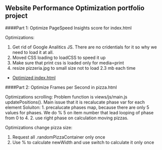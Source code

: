 ## Website Performance Optimization portfolio project


####Part 1: Optimize PageSpeed Insights score for index.html

Optimizations:
 1. Get rid of Google Analitics JS. There are no cridentials for it so why we need to load it at all.
 2. Moved CSS loading to loadCSS to speed it up
 3. Make sure that print css is loaded only for media=print
 4. resize pizzeria.jpg to small size not to load 2.3 mb each time

* [Optimized index.html](http://denismoroz.github.io/fend-p4/ "Optimized portfolio")

####Part 2: Optimize Frames per Second in pizza.html

Optimizations scrolling:
 Problem function is views/js/main.js updatePositions(). Main issue that it is recalucate phase var for each element
 Soluiton:
 	1. precalucate phases map, because there are only 5 values for phases. We do % 5 on item number that lead looping of phase from 0 to 4.
 	2. use right phase on calculation moving pizzas.

Optimizations change pizza size:
 1. Request all .randomPizzaContainer only once
 2. Use % to calculate newWidth and use switch to calculate it only once
